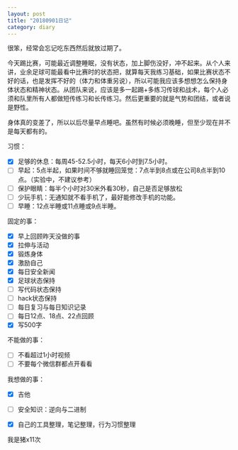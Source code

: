 ```yaml
---
layout: post
title: "20180901日记"
category: diary
---
```


很笨，经常会忘记吃东西然后就放过期了。

今天踢比赛，可能最近调整睡眠，没有状态，加上脚伤没好，冲不起来。从个人来讲，业余足球可能最看中比赛时的状态把，就算每天我练习基础，如果比赛状态不好的话，也是发挥不好的（体力和体重另说），所以可能我应该多想想怎么保持身体状态和精神状态。从团队来说，应该是多一起踢+多练习传球和战术，每个人必须和队里所有人都做短传练习和长传练习。然后更重要的就是气势和团结，或者说是野性。

身体真的变差了，所以以后尽量早点睡吧。虽然有时候必须晚睡，但至少现在并不是每天都有的。

习惯：

- [x] 足够的休息：每周45-52.5小时，每天6小时到7.5小时。
- [ ] 早起：5点半起，如果时间不够就睡回笼觉：7点半到8点或在公司8点半到10点。（实验中，不建议参考）
- [ ] 保护眼睛：每半个小时对30米外看30秒，自己是否足够放松
- [ ] 少玩手机：无通知就不看手机了，最好能修改手机的功能。
- [ ] 早睡：12点半睡或11点睡或9点半睡。

固定的事：
- [x] 早上回顾昨天没做的事
- [x] 拉伸与活动
- [x] 锻炼身体
- [x] 激励自己
- [x] 每日安全新闻
- [x] 足球状态保持
- [ ] 写代码状态保持
- [ ] hack状态保持
- [ ] 每日复习与每日知识记录
- [ ] 每日12点、18点、22点回顾
- [x] 写500字

不能做的事：
- [ ] 不看超过1小时视频
- [ ] 不要每个微信群都点开看看

我想做的事：
- [x] 吉他
- [ ] 安全知识：逆向与二进制
- [x] 自己的工具整理，笔记整理，行为习惯整理


我是猪x11次